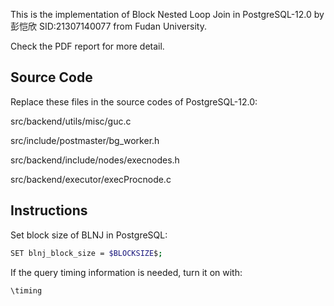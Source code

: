 This is the implementation of Block Nested Loop Join in PostgreSQL-12.0
by 彭恺欣 SID:21307140077 from Fudan University.

Check the PDF report for more detail.

## Source Code

Replace these files in the source codes of PostgreSQL-12.0:

src/backend/utils/misc/guc.c

src/include/postmaster/bg_worker.h

src/backend/include/nodes/execnodes.h

src/backend/executor/execProcnode.c

## Instructions

Set block size of BLNJ in PostgreSQL:
```bash
SET blnj_block_size = $BLOCKSIZE$;
```

If the query timing information is needed, turn it on with:
```bash
\timing
```




